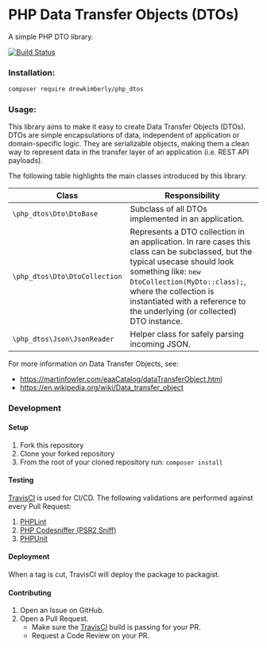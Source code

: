 # PHP Data Transfer Objects (DTOs)
A simple PHP DTO library.

[![Build Status](https://travis-ci.org/Drew-Kimberly/php_dtos.svg?branch=master)](https://travis-ci.org/Drew-Kimberly/php_dtos)

### Installation:
```bash
composer require drewkimberly/php_dtos
```

### Usage:
This library aims to make it easy to create Data Transfer Objects (DTOs). 
DTOs are simple encapsulations of data, independent of application or domain-specific logic. 
They are serializable objects, making them a clean way to represent data in the transfer layer 
of an application (i.e. REST API payloads).

The following table highlights the main classes introduced by this library:

| Class | Responsibility |
|-------|----------------|
| `\php_dtos\Dto\DtoBase`   | Subclass of all DTOs implemented in an application.              |
| `\php_dtos\Dto\DtoCollection`     | Represents a DTO collection in an application. In rare cases this class can be subclassed, but the typical usecase should look something like: `new DtoCollection(MyDto::class);`, where the collection is instantiated with a reference to the underlying (or collected) DTO instance.   |
| `\php_dtos\Json\JsonReader`     | Helper class for safely parsing incoming JSON.         |


For more information on Data Transfer Objects, see:
- https://martinfowler.com/eaaCatalog/dataTransferObject.html
- https://en.wikipedia.org/wiki/Data_transfer_object

### Development

#### Setup
1. Fork this repository
1. Clone your forked repository
1. From the root of your cloned repository run: `composer install`


#### Testing
[TravisCI](https://travis-ci.org/) is used for CI/CD.
The following validations are performed against every Pull Request:
1. [PHPLint](https://github.com/overtrue/phplint)
1. [PHP Codesniffer (PSR2 Sniff)](https://github.com/squizlabs/PHP_CodeSniffer)
1. [PHPUnit](https://phpunit.de/)


#### Deployment
When a tag is cut, TravisCI will deploy the package to packagist.


#### Contributing
1. Open an Issue on GitHub.
1. Open a Pull Request.
    - Make sure the [TravisCI](https://travis-ci.org/Drew-Kimberly/php_dtos) build is passing for your PR.
    - Request a Code Review on your PR.
